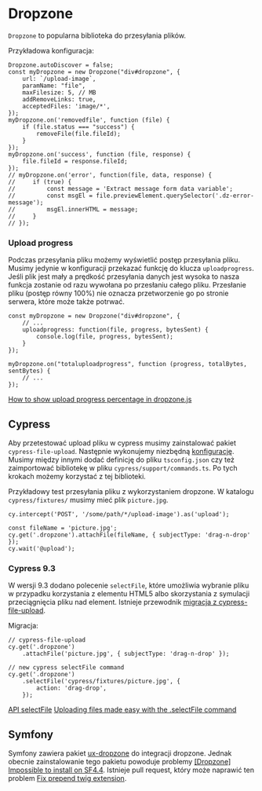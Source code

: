 # Dropzone

`Dropzone` to popularna biblioteka do przesyłania plików.

Przykładowa konfiguracja:
```
Dropzone.autoDiscover = false;
const myDropzone = new Dropzone("div#dropzone", {
    url: `/upload-image`,
    paramName: "file",
    maxFilesize: 5, // MB
    addRemoveLinks: true,
    acceptedFiles: 'image/*',
});
myDropzone.on('removedfile', function (file) {
    if (file.status === "success") {
        removeFile(file.fileId);
    }
});
myDropzone.on('success', function (file, response) {
    file.fileId = response.fileId;
});
// myDropzone.on('error', function(file, data, response) {
//     if (true) {
//         const message = 'Extract message form data variable';
//         const msgEl = file.previewElement.querySelector('.dz-error-message');
//         msgEl.innerHTML = message;
//     }
// });

```

### Upload progress

Podczas przesyłania pliku możemy wyświetlić postęp przesyłania pliku. Musimy jedynie w konfiguracji przekazać funkcję do klucza `uploadprogress`. Jeśli plik jest mały a prędkość przesyłania danych jest wysoka to nasza funkcja zostanie od razu wywołana po przesłaniu całego pliku. Przesłanie pliku (postęp równy 100%) nie oznacza przetworzenie go po stronie serwera, które może także potrwać.

```
const myDropzone = new Dropzone("div#dropzone", {
    // ...
    uploadprogress: function(file, progress, bytesSent) {
        console.log(file, progress, bytesSent);
    }
});

myDropzone.on("totaluploadprogress", function (progress, totalBytes, sentBytes) {
    // ...
});
```

[How to show upload progress percentage in dropzone.js](https://newbedev.com/how-to-show-upload-progress-percentage-in-dropzone-js)

## Cypress

Aby przetestować upload pliku w cypress musimy zainstalować pakiet `cypress-file-upload`.
Następnie wykonujemy niezbędną [konfigurację](https://github.com/abramenal/cypress-file-upload#installation).
Musimy między innymi dodać definicję do pliku `tsconfig.json` czy też zaimportować bibliotekę w pliku `cypress/support/commands.ts`. Po tych krokach możemy korzystać z tej biblioteki.

Przykładowy test przesyłania pliku z wykorzystaniem dropzone. W katalogu `cypress/fixtures/` musimy mieć plik `picture.jpg`.
```
cy.intercept('POST', '/some/path/*/upload-image').as('upload');

const fileName = 'picture.jpg';
cy.get('.dropzone').attachFile(fileName, { subjectType: 'drag-n-drop' });
cy.wait('@upload');
```

### Cypress 9.3

W wersji 9.3 dodano polecenie `selectFile`, które umożliwia wybranie pliku w przypadku korzystania z elementu HTML5 albo skorzystania z symulacji przeciągnięcia pliku nad element.
Istnieje przewodnik [migracja z cypress-file-upload](https://docs.cypress.io/guides/references/migration-guide#Migrating-from-cypress-file-upload-to-selectFile).

Migracja:
```
// cypress-file-upload
cy.get('.dropzone')
    .attachFile('picture.jpg', { subjectType: 'drag-n-drop' });

// new cypress selectFile command
cy.get('.dropzone')
    .selectFile('cypress/fixtures/picture.jpg', {
        action: 'drag-drop',
    });
```

[API selectFile](https://docs.cypress.io/api/commands/selectfile)
[Uploading files made easy with the .selectFile command](https://cypress.io/blog/2022/01/18/uploading-files-with-selectfile/)

## Symfony

Symfony zawiera pakiet [ux-dropzone](https://github.com/symfony/ux-dropzone) do integracji dropzone. Jednak obecnie zainstalowanie tego pakietu powoduje problemy [[Dropzone] Impossible to install on SF4.4](https://github.com/symfony/ux/issues/66). Istnieje pull request, który może naprawić ten problem [Fix prepend twig extension](https://github.com/symfony/ux/pull/67/files).
